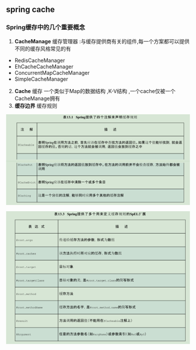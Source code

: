 ## spring cache



### Spring缓存中的几个重要概念



1. **CacheManage** 缓存管理器 :与缓存提供商有关的组件,每一个方案都可以提供不同的缓存风格常见的有

* RedisCacheManager
* EhCacheCacheManager
* ConcurrentMapCacheManager
* SimpleCacheManager



2. **Cache** 缓存 一个类似于Map的数据结构 ,K-V结构 ,一个cache仅被一个CacheManage拥有
3. **缓存边界** 缓存规则



![](assets/cache_rule.png)



![](assets/cache_rule_res-1565708493547.png)